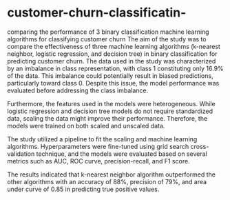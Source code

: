 # customer-churn-classificatin-
comparing the performance of 3 binary classification machine learning algorithms for classifying customer churn
The aim of the study was to compare the effectiveness of three machine learning algorithms (k-nearest neighbor, logistic regression, and decision tree) in binary classification for predicting customer churn. The data used in the study was characterized by an imbalance in class representation, with class 1 constituting only 16.9% of the data. This imbalance could potentially result in biased predictions, particularly toward class 0. Despite this issue, the model performance was evaluated before addressing the class imbalance.

Furthermore, the features used in the models were heterogeneous. While logistic regression and decision tree models do not require standardized data, scaling the data might improve their performance. Therefore, the models were trained on both scaled and unscaled data.

The study utilized a pipeline to fit the scaling and machine learning algorithms. Hyperparameters were fine-tuned using grid search cross-validation technique, and the models were evaluated based on several metrics such as AUC, ROC curve, precision-recall, and F1 score.

The results indicated that k-nearest neighbor algorithm outperformed the other algorithms with an accuracy of 88%, precision of 79%, and area under curve of 0.85 in predicting true positive values.
